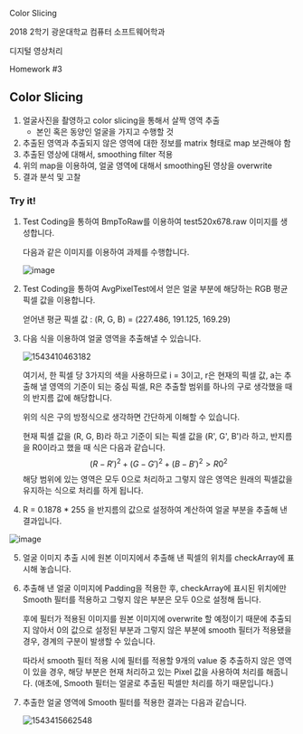 Color Slicing

2018 2학기 광운대학교 컴퓨터 소프트웨어학과

디지털 영상처리

Homework #3

## Color Slicing

1. 얼굴사진을 촬영하고 color slicing을 통해서 살짝 영역 추출
    -  본인 혹은 동양인 얼굴을 가지고 수행할 것
2. 추출된 영역과 추출되지 않은 영역에 대한 정보를 matrix 형태로 map 보관해야 함
3. 추출된 영상에 대해서, smoothing filter 적용
4. 위의 map을 이용하여, 얼굴 영역에 대해서 smoothing된 영상을 overwrite
5. 결과 분석 및 고찰

### Try it!

1. Test Coding을 통하여 BmpToRaw를 이용하여 test520x678.raw 이미지를 생성합니다.

   다음과 같은 이미지를 이용하여 과제를 수행합니다.

   ![image](https://user-images.githubusercontent.com/36066656/49152686-ed5f8f80-f356-11e8-84e5-b6a3e5530e80.png)

2. Test Coding을 통하여 AvgPixelTest에서 얻은 얼굴 부분에 해당하는 RGB 평균 픽셀 값을 이용합니다.

   얻어낸 평균 픽셀 값 : (R, G, B) = (227.486, 191.125, 169.29)

3. 다음 식을 이용하여 얼굴 영역을 추출해낼 수 있습니다.

   ![1543410463182](C:\Users\kryj9\AppData\Roaming\Typora\typora-user-images\1543410463182.png)

   여기서, 한 픽셀 당 3가지의 색을 사용하므로 i = 3이고, r은 현재의 픽셀 값, a는 추출해 낼 영역의 기준이 되는 중심 픽셀, R은 추출할 범위를 하나의 구로 생각했을 때의 반지름 값에 해당합니다.

   위의 식은 구의 방정식으로 생각하면 간단하게 이해할 수 있습니다.

   현재 픽셀 값을 (R, G, B)라 하고 기준이 되는 픽셀 값을 (R', G', B')라 하고, 반지름을 R0이라고 했을 때 식은 다음과 같습니다.
   $$
   (R - R')^2 + (G - G')^2 + (B - B')^2 > R0^2
   $$
   해당 범위에 있는 영역은 모두 0으로 처리하고 그렇지 않은 영역은 원래의 픽셀값을 유지하는 식으로 처리를 하게 됩니다. 

4. R = 0.1878 * 255 을 반지름의 값으로 설정하여 계산하여 얼굴 부분을 추출해 낸 결과입니다.

![image](https://user-images.githubusercontent.com/36066656/49157582-7bda0e00-f363-11e8-9e5d-e7ed4fd2ae4e.png)

5. 얼굴 이미지 추출 시에 원본 이미지에서 추출해 낸 픽셀의 위치를 checkArray에 표시해 놓습니다. 

6. 추출해 낸 얼굴 이미지에 Padding을 적용한 후, checkArray에 표시된 위치에만 Smooth 필터를 적용하고 그렇지 않은 부분은 모두 0으로 설정해 둡니다. 

   후에 필터가 적용된 이미지를 원본 이미지에 overwrite 할 예정이기 때문에 추출되지 않아서 0의 값으로 설정된 부분과 그렇지 않은 부분에 smooth 필터가 적용됐을 경우, 경계의 구분이 발생할 수 있습니다.

   따라서 smooth 필터 적용 시에 필터를 적용할 9개의 value 중 추출하지 않은 영역이 있을 경우, 해당 부분은 현재 처리하고 있는 Pixel 값을 사용하여 처리를 해줍니다. (애초에, Smooth 필터는 얼굴로 추출된 픽셀만 처리를 하기 때문입니다.)

7. 추출한 얼굴 영역에 Smooth 필터를 적용한 결과는 다음과 같습니다.

   ![1543415662548](C:\Users\kryj9\AppData\Roaming\Typora\typora-user-images\1543415662548.png)